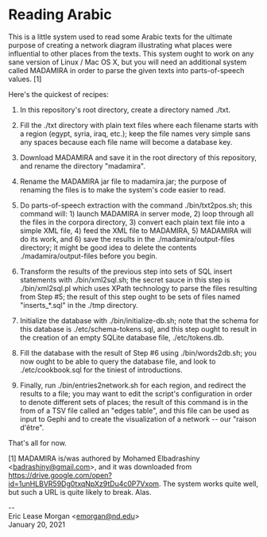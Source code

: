 # Reading Arabic

This is a little system used to read some Arabic texts for the ultimate purpose of creating a network diagram illustrating what places were influential to other places from the texts. This system ought to work on any sane version of Linux / Mac OS X, but you will need an additional system called MADAMIRA in order to parse the given texts into parts-of-speech values. [1]

Here's the quickest of recipes:

1. In this repository's root directory, create a directory named ./txt.

2. Fill the ./txt directory with plain text files where each filename starts with a region (egypt, syria, iraq, etc.); keep the file names very simple sans any spaces because each file name will become a database key.

3. Download MADAMIRA and save it in the root directory of this repository, and rename the directory "madamira".

4. Rename the MADAMIRA jar file to madamira.jar; the purpose of renaming the files is to make the system's code easier to read.

5. Do parts-of-speech extraction with the command ./bin/txt2pos.sh; this command will: 1) launch MADAMIRA in server mode, 2) loop through all the files in the corpora directory, 3) convert each plain text file into a simple XML file, 4) feed the XML file to MADAMIRA, 5) MADAMIRA will do its work, and 6) save the results in the ./madamira/output-files directory; it might be good idea to delete the contents ./madamira/output-files before you begin.

6. Transform the results of the previous step into sets of SQL insert statements with ./bin/xml2sql.sh; the secret sauce in this step is ./bin/xml2sql.pl which uses XPath technology to parse the files resulting from Step #5; the result of this step ought to be sets of files named "inserts_*.sql" in the ./tmp directory. 

7. Initialize the database with ./bin/initialize-db.sh; note that the schema for this database is ./etc/schema-tokens.sql, and this step ought to result in the creation of an empty SQLite database file, ./etc/tokens.db. 

8. Fill the database with the result of Step #6 using ./bin/words2db.sh; you now ought to be able to query the database file, and look to ./etc/cookbook.sql for the tiniest of introductions. 

9. Finally, run ./bin/entries2network.sh for each region, and redirect the results to a file; you may want to edit the script's configuration in order to denote different sets of places; the result of this command is in the from of a TSV file called an "edges table", and this file can be used as input to Gephi and to create the visualization of a network -- our "raison d'être". 

That's all for now.

[1] MADAMIRA is/was authored by Mohamed Elbadrashiny &lt;badrashiny@gmail.com&gt;, and it was downloaded from https://drive.google.com/open?id=1unHLBVR59Dg0txqNpXz9tDu4c0P7Vxom. The system works quite well, but such a URL is quite likely to break. Alas.

--  
Eric Lease Morgan &lt;emorgan@nd.edu&gt;  
January 20, 2021